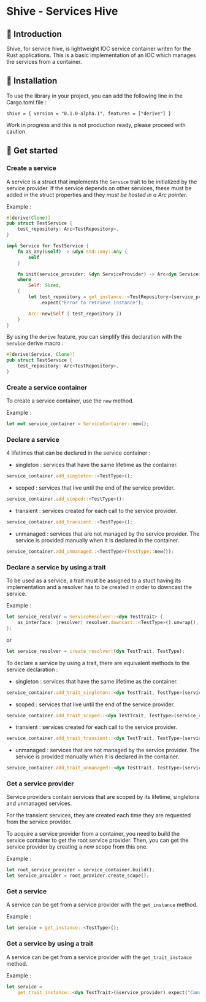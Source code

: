 # Shive - Services Hive

## :honeybee: Introduction

Shive, for service hive, is lightweight IOC service container writen for the Rust applications. 
This is a basic implementation of an IOC which manages the services from a container.

## :checkered_flag: Installation

To use the library in your project, you can add the following line in the Cargo.toml file :

`shive = { version = "0.1.0-alpha.1", features = ["derive"] }`

Work in progress and this is not production ready, please proceed with caution.

## :rocket: Get started

### Create a service

A service is a struct that implements the `Service` trait to be initialized by the service provider.
If the service depends on other services, these must be added in the struct properties and they *must be hosted in a Arc pointer*.

Example : 

```rust
#[derive(Clone)]
pub struct TestService {
    test_repository: Arc<TestRepository>,
}

impl Service for TestService {
    fn as_any(&self) -> &dyn std::any::Any {
        self
    }

    fn init(service_provider: &dyn ServiceProvider) -> Arc<dyn Service>
    where
        Self: Sized,
    {
        let test_repository = get_instance::<TestRepository>(service_provider)
            .expect("Error to retrieve instance");

        Arc::new(Self { test_repository })
    }
}
```

By using the `derive` feature, you can simplify this declaration with the `Service` derive macro :

```rust
#[derive(Service, Clone)]
pub struct TestService {
    test_repository: Arc<TestRepository>,
}
```

### Create a service container

To create a service container, use the `new` method.

Example :

```rust
let mut service_container = ServiceContainer::new();
```

### Declare a service

4 lifetimes that can be declared in the service container :

- singleton : services that have the same lifetime as the container.

```rust
service_container.add_singleton::<TestType>();
```

- scoped : services that live until the end of the service provider.

```rust
service_container.add_scoped::<TestType>();
```

- transient : services created for each call to the service provider.

```rust
service_container.add_transient::<TestType>();
```

- unmanaged : services that are not managed by the service provider. The service is provided manually when it is declared in the container.

```rust
service_container.add_unmanaged::<TestType>(TestType::new());
```

### Declare a service by using a trait

To be used as a service, a trait must be assigned to a stuct having its implementation and a resolver has to be created in order to downcast the service.

Example :

```rust
let service_resolver = ServiceResolver::<dyn TestTrait> {
    as_interface: |resolver| resolver.downcast::<TestType>().unwrap(),
};
```

or

```rust
let service_resolver = create_resolver!(dyn TestTrait, TestType);
```

To declare a service by using a trait, there are equivalent methods to the service declaration :

- singleton : services that have the same lifetime as the container.

```rust
service_container.add_trait_singleton::<dyn TestTrait, TestType>(service_resolver);
```
- scoped : services that live until the end of the service provider.

```rust
service_container.add_trait_scoped::<dyn TestTrait, TestType>(service_resolver);
```

- transient : services created for each call to the service provider.

```rust
service_container.add_trait_transient::<dyn TestTrait, TestType>(service_resolver);

```
- unmanaged : services that are not managed by the service provider. The service is provided manually when it is declared in the container.

```rust
service_container.add_trait_unmanaged::<dyn TestTrait, TestType>(service_resolver);
```

### Get a service provider

Service providers contain services that are scoped by its lifetime, singletons and unmanaged services. 

For the transient services, they are created each time they are requested from the service provider.

To acquire a service provider from a container, you need to build the service container to get the root service provider. Then, you can get the service provider by creating a new scope from this one.

Example :

```rust
let root_service_provider = service_container.build();
let service_provider = root_provider.create_scope();
```

### Get a service

A service can be get from a service provider with the `get_instance` method.

Example :

``` rust
let service = get_instance::<TestType>();
```

### Get a service by using a trait

A service can be get from a service provider with the `get_trait_instance` method.

Example :

``` rust
let service =
    get_trait_instance::<dyn TestTrait>(&service_provider).expect("Cannot get service");
```